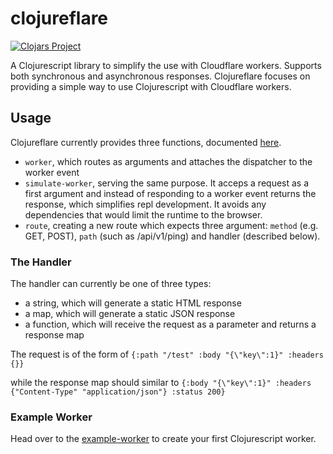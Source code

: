 # clojureflare

[![Clojars Project](https://img.shields.io/clojars/v/com.github.sauercrowd/clojureflare.svg)](https://clojars.org/com.github.sauercrowd/clojureflare)

A Clojurescript library to simplify the use with Cloudflare workers. Supports both synchronous and asynchronous responses. 
Clojureflare focuses on providing a simple way to use Clojurescript with Cloudflare workers.

## Usage

Clojureflare currently provides three functions, documented [here](https://cljdoc.org/d/com.github.sauercrowd/clojureflare/0.0.1/api/clojureflare.core).

- `worker`, which routes as arguments and attaches the dispatcher to the worker event
- `simulate-worker`, serving the same purpose. It acceps a request as a first argument and instead of responding to a worker event returns the response, which simplifies repl development. It avoids any dependencies that would limit the runtime to the browser.
- `route`, creating a new route which expects three argument: `method` (e.g. GET, POST), `path` (such as /api/v1/ping) and handler (described below).

### The Handler

The handler can currently be one of three types:
- a string, which will generate a static HTML response
- a map, which will generate a static JSON response
- a function, which will receive the request as a parameter and returns a response map

The request is of the form of
`{:path "/test" :body "{\"key\":1}" :headers {}}`

while the response map should similar to
`{:body "{\"key\":1}" :headers {"Content-Type" "application/json"} :status 200}`

### Example Worker

Head over to the [example-worker](/example-worker) to create your first Clojurescript worker.
